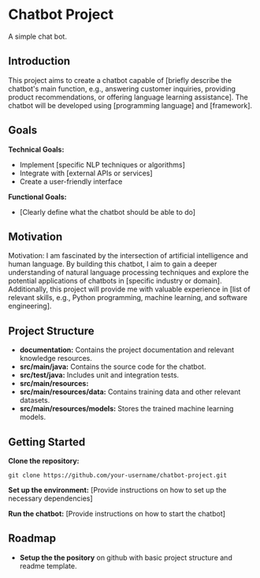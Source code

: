 # Chatbot Project
A simple chat bot.

## Introduction

This project aims to create a chatbot capable of [briefly describe the chatbot's main function, e.g., answering customer inquiries, providing product recommendations, or offering language learning assistance]. The chatbot will be developed using [programming language] and [framework].

## Goals

**Technical Goals:**
* Implement [specific NLP techniques or algorithms]
* Integrate with [external APIs or services]
* Create a user-friendly interface

**Functional Goals:**
* [Clearly define what the chatbot should be able to do]

## Motivation

Motivation: I am fascinated by the intersection of artificial intelligence and human language. By building this chatbot, I aim to gain a deeper understanding of natural language processing techniques and explore the potential applications of chatbots in [specific industry or domain]. Additionally, this project will provide me with valuable experience in [list of relevant skills, e.g., Python programming, machine learning, and software engineering].

## Project Structure

* **documentation:** Contains the project documentation and relevant knowledge resources. 
* **src/main/java:** Contains the source code for the chatbot.
* **src/test/java:** Includes unit and integration tests.
* **src/main/resources:**
* **src/main/resources/data:** Contains training data and other relevant datasets.
* **src/main/resources/models:** Stores the trained machine learning models.

## Getting Started
**Clone the repository:**

```
git clone https://github.com/your-username/chatbot-project.git
```

**Set up the environment:** [Provide instructions on how to set up the necessary dependencies]

**Run the chatbot:** [Provide instructions on how to start the chatbot]

## Roadmap

* **Setup the the pository** on github with basic project structure and readme template.
